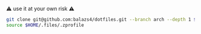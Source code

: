 :warning: use it at your own risk :warning:
```bash
git clone git@github.com:balazs4/dotfiles.git --branch arch --depth 1 $HOME/.files
source $HOME/.files/.zprofile
```

